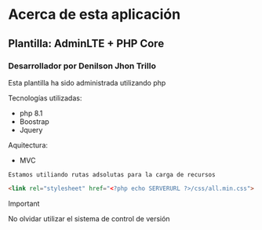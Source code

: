 # Acerca de esta aplicación

## Plantilla: AdminLTE + PHP Core

### Desarrollador por Denilson Jhon Trillo


Esta plantilla ha sido administrada utilizando php

Tecnologías utilizadas:

- php 8.1
- Boostrap
- Jquery

Aquitectura:

- MVC

```
Estamos utiliando rutas adsolutas para la carga de recursos
```
```html
<link rel="stylesheet" href="<?php echo SERVERURL ?>/css/all.min.css">
```


> [!IMPORTANT]
> No olvidar utilizar el sistema de control de versión